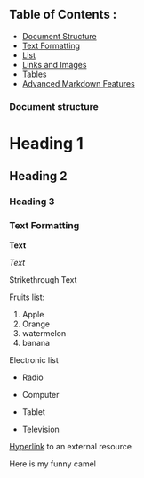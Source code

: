 ## Table of Contents :
- [Document Structure](#document-Structure)
- [Text Formatting](#text-formatting)
- [List](#list)
- [Links and Images](#links-and-images)
- [Tables](#tables)
- [Advanced Markdown Features](#advanced-markdown-features)
  

###  Document structure

  # Heading 1
  ## Heading 2
  ### Heading 3

  ### Text Formatting

  **Text** 

  *Text*

  Strikethrough Text

 Fruits list:

1. Apple
2. Orange
3. watermelon
4. banana
  
Electronic list

* Radio
- Computer
* Tablet
- Television


[Hyperlink](https://www.duden.de/rechtschreibung/hyper) to an 
external resource

Here is my funny camel











   
  

